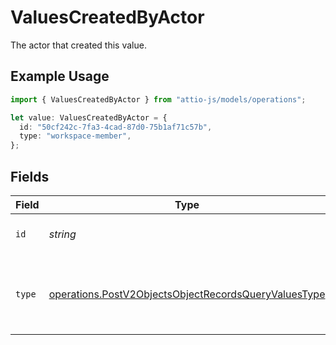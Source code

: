 # ValuesCreatedByActor

The actor that created this value.

## Example Usage

```typescript
import { ValuesCreatedByActor } from "attio-js/models/operations";

let value: ValuesCreatedByActor = {
  id: "50cf242c-7fa3-4cad-87d0-75b1af71c57b",
  type: "workspace-member",
};
```

## Fields

| Field                                                                                                                        | Type                                                                                                                         | Required                                                                                                                     | Description                                                                                                                  |
| ---------------------------------------------------------------------------------------------------------------------------- | ---------------------------------------------------------------------------------------------------------------------------- | ---------------------------------------------------------------------------------------------------------------------------- | ---------------------------------------------------------------------------------------------------------------------------- |
| `id`                                                                                                                         | *string*                                                                                                                     | :heavy_minus_sign:                                                                                                           | An ID to identify the actor.                                                                                                 |
| `type`                                                                                                                       | [operations.PostV2ObjectsObjectRecordsQueryValuesType](../../models/operations/postv2objectsobjectrecordsqueryvaluestype.md) | :heavy_minus_sign:                                                                                                           | The type of actor. [Read more information on actor types here](/docs/actors).                                                |